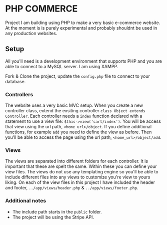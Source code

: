 # PHP COMMERCE
Project I am building using PHP to make a very basic e-commerce website. At the moment is is purely experimental and probably shouldnt be used in any production websites.

## Setup
All you'll need is a development environment that supports PHP and you are able to connect to a MySQL server. I am using XAMPP.

Fork & Clone the project, update the `config.php` file to connect to your database.

### Controllers
The website uses a very basic MVC setup. When you create a new controller class, extend the exsiting controller `class Object extends Controller`. Each controller needs a `index` function declared with a statement to use a view file: `$this->view('cart/index')`. You will be access that view using the url path, `<home_url>/object`. If you define additional functions, for example `add` you need to define the view as before. Then you'll be able to access the page using the url path, `<home_url>/object/add`.

### Views
The views are separated into different folders for each controller. It is important that these are spelt the same. Within these you can define your view files. The views do not use any templating engine so you'll be able to include different files into any views to customize you're view to yours liking. On each of the view files in this project I have included the header and footer, `../app/views/header.php` & `../app/views/footer.php`.

### Additional notes
* The include path starts in the `public` folder.
* The project will be using the Stripe API.
